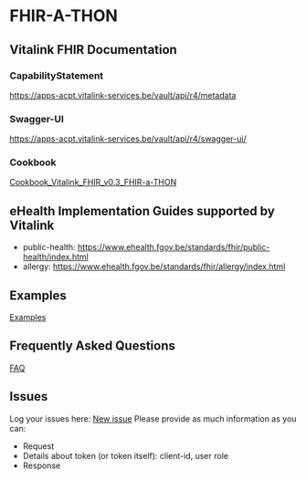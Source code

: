 # FHIR-A-THON

## Vitalink FHIR Documentation
### CapabilityStatement
https://apps-acpt.vitalink-services.be/vault/api/r4/metadata
### Swagger-UI
https://apps-acpt.vitalink-services.be/vault/api/r4/swagger-ui/
### Cookbook
[Cookbook_Vitalink_FHIR_v0.3_FHIR-a-THON](docs/Cookbook_Vitalink_FHIR_v0.3_FHIR-a-THON.pdf)

## eHealth Implementation Guides supported by Vitalink
- public-health: https://www.ehealth.fgov.be/standards/fhir/public-health/index.html
- allergy: https://www.ehealth.fgov.be/standards/fhir/allergy/index.html

## Examples
[Examples](examples/README.md)

## Frequently Asked Questions
[FAQ](FAQ.md)

## Issues
Log your issues here: [New issue](https://github.com/VitalinkFhir/FHIR-A-THON/issues/new) 
Please provide as much information as you can:
- Request
- Details about token (or token itself): client-id, user role
- Response
